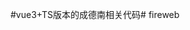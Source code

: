 <!--
 * @Description: file content
 * @version: 0.1.0
 * @Author: wys
 * @Date: 2022-07-04 11:23:19
 * @LastEditors: wys
 * @LastEditTime: 2022-07-04 11:24:06
-->
#vue3+TS版本的成德南相关代码# fireweb
